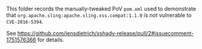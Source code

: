 This folder records the manually-tweaked PoV `pom.xml` used to demonstrate that `org.apache.sling:apache.sling.xss.compat:1.1.0` is *not* vulnerable to `CVE-2016-5394`.

See https://github.com/jensdietrich/xshady-release/pull/2#issuecomment-1751576366 for details.
